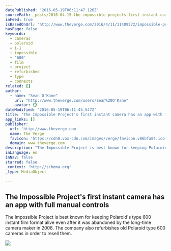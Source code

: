 ```yaml
---
datePublished: '2016-05-19T06:11:47.126Z'
sourcePath: _posts/2016-04-15-the-impossible-projects-first-instant-camera-has-an-app-wit.md
inFeed: true
isBasedOnUrl: 'http://www.theverge.com/2016/4/11/11409572/impossible-project-instant-camera-app-polaroid-format'
hasPage: false
keywords:
  - cameras
  - polaroid
  - i-1
  - impossible
  - '600'
  - film
  - project
  - refurbished
  - type
  - connects
related: []
author:
  - name: "Sean O'Kane"
    url: "http://www.theverge.com/users/Sean%20O'Kane"
    avatar: {}
dateModified: '2016-05-19T06:11:45.547Z'
title: "The Impossible Project's first instant camera has an app with full manual controls"
app_links: []
publisher:
  url: 'http://www.theverge.com'
  name: The Verge
  favicon: 'https://cdn0.vox-cdn.com/images/verge/favicon.v86bfa84.ico'
  domain: www.theverge.com
description: "The Impossible Project is best known for keeping Polaroid's type 600 instant film format alive even after it was abandoned by the long-time camera maker in 2008. The company also refurbishes old Polaroid type 600 cameras in order to resell them."
inLanguage: en
inNav: false
starred: false
_context: 'http://schema.org'
_type: MediaObject

---
```

<article style=""><h1>The Impossible Project's first instant camera has an app with full manual controls</h1><p>The Impossible Project is best known for keeping Polaroid's type 600 instant film format alive even after it was abandoned by the long-time camera maker in 2008. The company also refurbishes old Polaroid type 600 cameras in order to resell them.</p><img src="https://cdn0.vox-cdn.com/thumbor/U0hA2a0str8xBaegPJOY9tGEPXE=/cdn0.vox-cdn.com/uploads/chorus_asset/file/6320347/Screen_Shot_2016-04-11_at_2.37.21_PM.0.png" /></article>